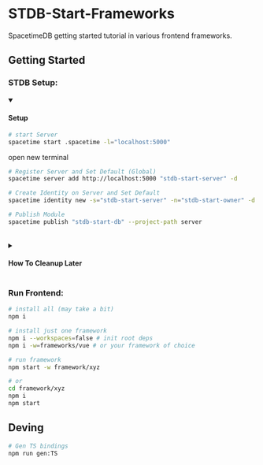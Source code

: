 # STDB-Start-Frameworks
SpacetimeDB getting started tutorial in various frontend frameworks.

<!-- 
  NOTE: 
    i wonder if it makes sense to use a local .spacetime/
    directory for developing. Sandboxed from other projects
    and easy to test from scratch (just delete & regen).
    I'll give it a shot just to try it and see how it goes.
-->

## Getting Started

### STDB Setup:

<!--
<details open>
<summary> Transient Setup </summary>

```sh
# Start DB Server (in this directory)
spacetime start .spacetime -l="localhost:5000" --in-memory
```
open new terminal 
```sh
# Register Server and Set Default (Global)
spacetime server add http://localhost:5000 "stdb-start-server" -d

# Publish Module
spacetime publish "stdb-start-db" -p="server"
```

May need to clean anon identity later
```sh
# requires owner ID be active (or set manually)
spacetime delete "stdb-start-db" -s="stdb-start-server" --force
spacetime server remove "stdb-start-server" --delete-identities
```
</details>
-->

<details open>
<summary> <h4>Setup</h4> </summary>

```sh
# start Server
spacetime start .spacetime -l="localhost:5000" 
```

open new terminal 

```sh
# Register Server and Set Default (Global)
spacetime server add http://localhost:5000 "stdb-start-server" -d

# Create Identity on Server and Set Default
spacetime identity new -s="stdb-start-server" -n="stdb-start-owner" -d --no-email

# Publish Module
spacetime publish "stdb-start-db" --project-path server
```
</details>

<br/>

<details>
<summary> <h4>How To Cleanup Later</h4> </summary>

```sh
# requires owner ID be active (or set manually)
spacetime delete "stdb-start-db" -s="stdb-start-server" -i="stdb-start-owner" --force
spacetime identity remove "stdb-start-owner"
```
</details>


### Run Frontend:
```sh
# install all (may take a bit)
npm i

# install just one framework
npm i --workspaces=false # init root deps
npm i -w=frameworks/vue # or your framework of choice

# run framework
npm start -w framework/xyz

# or
cd framework/xyz 
npm i 
npm start
```


## Deving
```sh
# Gen TS bindings
npm run gen:TS
```
